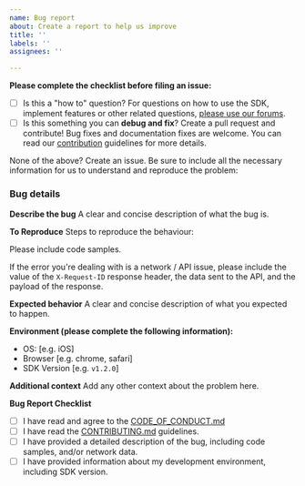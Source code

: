 ```yaml
---
name: Bug report
about: Create a report to help us improve
title: ''
labels: ''
assignees: ''

---
```


**Please complete the checklist before filing an issue:**

- [ ] Is this a "how to" question? For questions on how to use the SDK, implement features or other related questions, [please use our forums](https://community.shopify.com/c/Shopify-APIs-SDKs/bd-p/shopify-apis-and-technology).
- [ ] Is this something you can **debug and fix**? Create a pull request and contribute! Bug fixes and documentation fixes are welcome. You can read our [contribution](https://github.com/Shopify/js-buy-sdk/blob/master/CONTRIBUTING.md) guidelines for more details.

None of the above? Create an issue. Be sure to include all the necessary information for us to understand and reproduce the problem:

### Bug details 

**Describe the bug**
A clear and concise description of what the bug is.

**To Reproduce**
Steps to reproduce the behaviour:

Please include code samples.

If the error you're dealing with is a network / API issue, please include the value of the `X-Request-ID` response header, the data sent to the API, and the payload of the response.

**Expected behavior**
A clear and concise description of what you expected to happen.

**Environment (please complete the following information):**
 - OS: [e.g. iOS]
 - Browser [e.g. chrome, safari]
 - SDK Version [e.g. `v1.2.0`]

**Additional context**
Add any other context about the problem here.

**Bug Report Checklist**
- [ ] I have read and agree to the [CODE_OF_CONDUCT.md](https://github.com/Shopify/js-buy-sdk/blob/master/CODE_OF_CONDUCT.md)
- [ ] I have read the [CONTRIBUTING.md](https://github.com/Shopify/js-buy-sdk/blob/master/CONTRIBUTING.md) guidelines.
- [ ] I have provided a detailed description of the bug, including code samples, and/or network data.
- [ ] I have provided information about my development environment, including SDK version.
